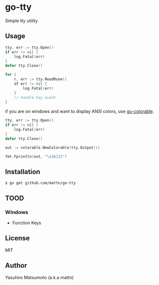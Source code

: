 # go-tty

Simple tty utility

## Usage

```go
tty, err := tty.Open()
if err != nil {
	log.Fatal(err)
}
defer tty.Close()

for {
	r, err := tty.ReadRune()
	if err != nil {
		log.Fatal(err)
	}
	// handle key event
}
```

if you are on windows and want to display ANSI colors, use <a href="https://github.com/mattn/go-colorable">go-colorable</a>.

```go
tty, err := tty.Open()
if err != nil {
	log.Fatal(err)
}
defer tty.Close()

out := colorable.NewColorable(tty.Output())

fmt.Fprintln(out, "\x1b[2J")
```

## Installation

```
$ go get github.com/mattn/go-tty
```

## TOOD

### Windows

* Function Keys

## License

MIT

## Author

Yasuhiro Matsumoto (a.k.a mattn)
